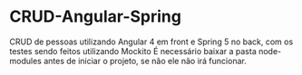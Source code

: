 # CRUD-Angular-Spring
CRUD de pessoas utilizando Angular 4 em front e Spring 5 no back, com os testes sendo feitos utilizando Mockito
É necessário baixar a pasta node-modules antes de iniciar o projeto, se não ele não irá funcionar.
